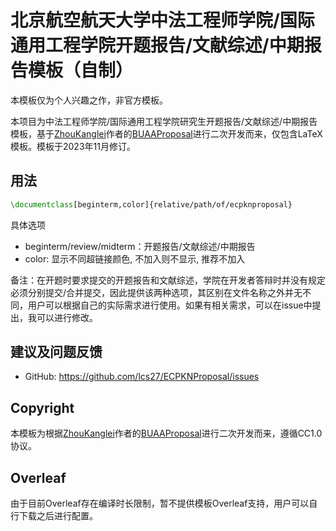 # 北京航空航天大学中法工程师学院/国际通用工程学院开题报告/文献综述/中期报告模板（自制）
本模板仅为个人兴趣之作，非官方模板。

本项目为中法工程师学院/国际通用工程学院研究生开题报告/文献综述/中期报告模板，基于[ZhouKanglei](https://github.com/ZhouKanglei)作者的[BUAAProposal](https://github.com/ZhouKanglei/BUAAProposal)进行二次开发而来，仅包含LaTeX模板。模板于2023年11月修订。

## 用法

```latex
\documentclass[beginterm,color]{relative/path/of/ecpknproposal}
```

具体选项
- beginterm/review/midterm：开题报告/文献综述/中期报告
- color: 显示不同超链接颜色, 不加入则不显示, 推荐不加入


备注：在开题时要求提交的开题报告和文献综述，学院在开发者答辩时并没有规定必须分别提交/合并提交，因此提供该两种选项，其区别在文件名称之外并无不同，用户可以根据自己的实际需求进行使用。如果有相关需求，可以在issue中提出，我可以进行修改。

## 建议及问题反馈
- GitHub: https://github.com/lcs27/ECPKNProposal/issues

## Copyright
本模板为根据[ZhouKanglei](https://github.com/ZhouKanglei)作者的[BUAAProposal](https://github.com/ZhouKanglei/BUAAProposal)进行二次开发而来，遵循CC1.0协议。

## Overleaf
由于目前Overleaf存在编译时长限制，暂不提供模板Overleaf支持，用户可以自行下载之后进行配置。